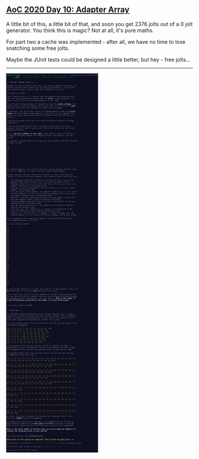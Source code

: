 ## [AoC 2020 Day 10: Adapter Array](https://adventofcode.com/2020/day/10)

A little bit of this, a little bit of that, and soon you get 2376 jolts out of a 0 jolt generator. You think this is magic? Not at all, it's pure maths.

For part two a cache was implemented - after all, we have no time to lose snatching some free jolts.

Maybe the JUnit tests could be designed a little better, but hey - free jolts...

---

![AoC 2020 Day 10](day10--Adapter_Array.png?raw=true)
